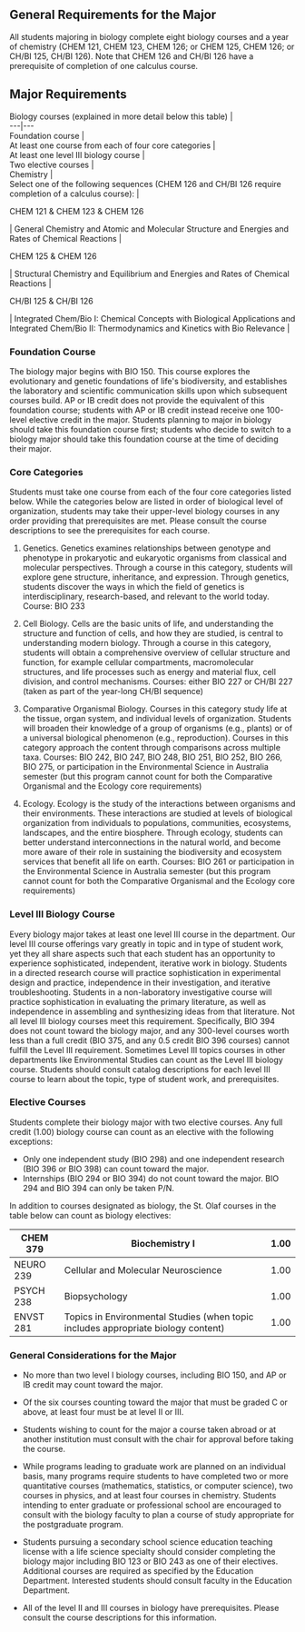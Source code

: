 

##  General Requirements for the Major

All students majoring in biology complete eight biology courses and a year of chemistry (CHEM 121, CHEM 123, CHEM 126; or CHEM 125, CHEM 126; or CH/BI 125, CH/BI 126). Note that CHEM 126 and CH/BI 126 have a prerequisite of completion of one calculus course.

##  Major Requirements

Biology courses (explained in more detail below this table)  |  
---|---  
Foundation course  |  
At least one course from each of four core categories  |  
At least one level III biology course  |  
Two elective courses  |  
Chemistry  |  
Select one of the following sequences (CHEM 126 and CH/BI 126 require completion of a calculus course):  |  
  
CHEM 121 & CHEM 123 & CHEM 126

|  General Chemistry and Atomic and Molecular Structure and Energies and Rates of Chemical Reactions  |  
  
CHEM 125 & CHEM 126

|  Structural Chemistry and Equilibrium and Energies and Rates of Chemical Reactions  |  
  
CH/BI 125 & CH/BI 126

|  Integrated Chem/Bio I: Chemical Concepts with Biological Applications and Integrated Chem/Bio II: Thermodynamics and Kinetics with Bio Relevance  |  
  
###  Foundation Course

The biology major begins with BIO 150. This course explores the evolutionary and genetic foundations of life's biodiversity, and establishes the laboratory and scientific communication skills upon which subsequent courses build. AP or IB credit does not provide the equivalent of this foundation course; students with AP or IB credit instead receive one 100-level elective credit in the major. Students planning to major in biology should take this foundation course first; students who decide to switch to a biology major should take this foundation course at the time of deciding their major.

###  Core Categories

Students must take one course from each of the four core categories listed below. While the categories below are listed in order of biological level of organization, students may take their upper-level biology courses in any order providing that prerequisites are met. Please consult the course descriptions to see the prerequisites for each course.

  1. Genetics. Genetics examines relationships between genotype and phenotype in prokaryotic and eukaryotic organisms from classical and molecular perspectives. Through a course in this category, students will explore gene structure, inheritance, and expression. Through genetics, students discover the ways in which the field of genetics is interdisciplinary, research-based, and relevant to the world today. Course: BIO 233 

  2. Cell Biology. Cells are the basic units of life, and understanding the structure and function of cells, and how they are studied, is central to understanding modern biology. Through a course in this category, students will obtain a comprehensive overview of cellular structure and function, for example cellular compartments, macromolecular structures, and life processes such as energy and material flux, cell division, and control mechanisms. Courses: either BIO 227 or CH/BI 227 (taken as part of the year-long CH/BI sequence) 

  3. Comparative Organismal Biology. Courses in this category study life at the tissue, organ system, and individual levels of organization. Students will broaden their knowledge of a group of organisms (e.g., plants) or of a universal biological phenomenon (e.g., reproduction). Courses in this category approach the content through comparisons across multiple taxa. Courses: BIO 242, BIO 247, BIO 248, BIO 251, BIO 252, BIO 266, BIO 275, or participation in the  Environmental Science in Australia  semester (but this program cannot count for both the Comparative Organismal and the Ecology core requirements) 
  4. Ecology. Ecology is the study of the interactions between organisms and their environments. These interactions are studied at levels of biological organization from individuals to populations, communities, ecosystems, landscapes, and the entire biosphere. Through ecology, students can better understand interconnections in the natural world, and become more aware of their role in sustaining the biodiversity and ecosystem services that benefit all life on earth. Courses: BIO 261 or participation in the  Environmental Science in Australia  semester (but this program cannot count for both the Comparative Organismal and the Ecology core requirements) 

###  Level III Biology Course

Every biology major takes at least one level III course in the department. Our level III course offerings vary greatly in topic and in type of student work, yet they all share aspects such that each student has an opportunity to experience sophisticated, independent, iterative work in biology. Students in a directed research course will practice sophistication in experimental design and practice, independence in their investigation, and iterative troubleshooting. Students in a non-laboratory investigative course will practice sophistication in evaluating the primary literature, as well as independence in assembling and synthesizing ideas from that literature. Not all level III biology courses meet this requirement. Specifically, BIO 394 does not count toward the biology major, and any 300-level courses worth less than a full credit (BIO 375, and any 0.5 credit BIO 396 courses) cannot fulfill the Level III requirement. Sometimes Level III topics courses in other departments like Environmental Studies can count as the Level III biology course. Students should consult catalog descriptions for each level III course to learn about the topic, type of student work, and prerequisites.

###  Elective Courses

Students complete their biology major with two elective courses. Any full credit (1.00) biology course can count as an elective with the following exceptions:

  * Only one independent study (BIO 298) and one independent research (BIO 396 or BIO 398) can count toward the major. 
  * Internships (BIO 294 or BIO 394) do not count toward the major. BIO 294 and BIO 394 can only be taken P/N. 

In addition to courses designated as biology, the St. Olaf courses in the table below can count as biology electives:

CHEM 379  |  Biochemistry I  |  1.00  
---|---|---  
NEURO 239  |  Cellular and Molecular Neuroscience  |  1.00  
PSYCH 238  |  Biopsychology  |  1.00  
ENVST 281  |  Topics in Environmental Studies (when topic includes appropriate biology content)  |  1.00  
  
###  General Considerations for the Major

  * No more than two level I biology courses, including BIO 150, and AP or IB credit may count toward the major. 

  * Of the six courses counting toward the major that must be graded C or above, at least four must be at level II or III. 

  * Students wishing to count for the major a course taken abroad or at another institution must consult with the chair for approval before taking the course. 

  * While programs leading to graduate work are planned on an individual basis, many programs require students to have completed two or more quantitative courses (mathematics, statistics, or computer science), two courses in physics, and at least four courses in chemistry. Students intending to enter graduate or professional school are encouraged to consult with the biology faculty to plan a course of study appropriate for the postgraduate program. 

  * Students pursuing a secondary school science education teaching license with a life science specialty should consider completing the biology major including BIO 123 or BIO 243 as one of their electives. Additional courses are required as specified by the Education Department. Interested students should consult faculty in the Education Department. 

  * All of the level II and III courses in biology have prerequisites. Please consult the course descriptions for this information. 

